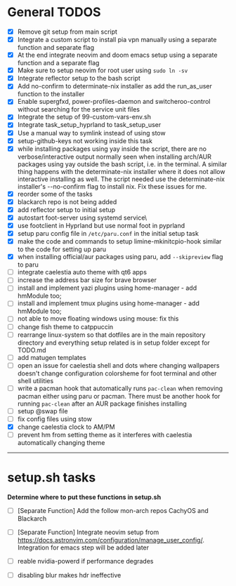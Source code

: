 # General TODOS

- [x] Remove git setup from main script
- [x] Integrate a custom script to install pia vpn manually using a separate function and separate flag
- [x] At the end integrate neovim and doom emacs setup using a separate function and a separate flag
- [x] Make sure to setup neovim for root user using `sudo ln -sv`
- [x] Integrate reflector setup to the bash script
- [x] Add no-confirm to determinate-nix installer as add the run_as_user function to the installer
- [x] Enable supergfxd, power-profiles-daemon and switcheroo-control without searching for the service unit files
- [x] Integrate the setup of 99-custom-vars-env.sh
- [x] Integrate task_setup_hyprland to task_setup_user
- [x] Use a manual way to symlink instead of using stow
- [x] setup-github-keys not working inside this task
- [x] while installing packages using yay inside the script, there are no verbose/interactive output normally seen when installing arch/AUR packages using yay outside the bash script, i.e. in the terminal. A similar thing happens with the determinate-nix installer where it does not allow interactive installing as well. The script needed use the determinate-nix installer's --no-confirm flag to install nix. Fix these issues for me.
- [x] reorder some of the tasks
- [x] blackarch repo is not being added
- [x] add reflector setup to initial setup
- [x] autostart foot-server using systemd service\
- [x] use footclient in Hyprland but use normal foot in pyprland
- [x] setup paru config file in `/etc/paru.conf` in the initial setup task
- [x] make the code and commands to setup limine-mkinitcpio-hook similar to the code for setting up paru
- [x] when installing official/aur packages using paru, add `--skipreview` flag to paru
- [ ] integrate caelestia auto theme with qt6 apps
- [ ] increase the address bar size for brave browser
- [ ] install and implement yazi plugins using home-manager - add hmModule too;
- [ ] install and implement tmux plugins using home-manager - add hmModule too;
- [ ] not able to move floating windows using mouse: fix this
- [ ] change fish theme to catppuccin
- [ ] rearrange linux-system so that dotfiles are in the main repository directory and everything setup related is in setup folder except for TODO.md
- [ ] add matugen templates
- [ ] open an issue for caelestia shell and dots where changing wallpapers doesn't change configuration colorsheme for foot terminal and other shell utilities
- [ ] write a pacman hook that automatically runs `pac-clean` when removing pacman either using paru or pacman. There must be another hook for running `pac-clean` after an AUR package finishes installing
- [ ] setup @swap file
- [ ] fix config files using stow
- [x] change caelestia clock to AM/PM
- [ ] prevent hm from setting theme as it interferes with caelestia automatically changing theme

---

# setup.sh tasks

**Determine where to put these functions in setup.sh**

- [ ] [Separate Function] Add the follow mon-arch repos CachyOS and Blackarch

- [ ] [Separate Function] Integrate neovim setup from https://docs.astronvim.com/configuration/manage_user_config/. Integration for emacs step will be added later

- [ ] reable nvidia-powerd if performance degrades
- [ ] disabling blur makes hdr ineffective
